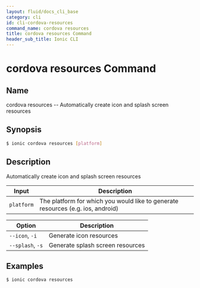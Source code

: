 ```yaml
---
layout: fluid/docs_cli_base
category: cli
id: cli-cordova-resources
command_name: cordova resources
title: cordova resources Command
header_sub_title: Ionic CLI
---
```


# cordova resources Command


## Name

cordova resources -- Automatically create icon and splash screen resources
  
## Synopsis

```bash
$ ionic cordova resources [platform]
```
  
## Description

Automatically create icon and splash screen resources


Input | Description
----- | ----------
`platform` | The platform for which you would like to generate resources (e.g. ios, android)


Option | Description
------ | ----------
`--icon`, `-i` | Generate icon resources
`--splash`, `-s` | Generate splash screen resources

## Examples

```bash
$ ionic cordova resources 
```
